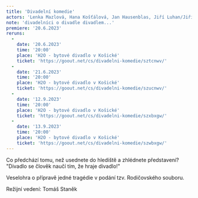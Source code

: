 ```yaml
---
title: 'Divadelní komedie'
actors: 'Lenka Mazlová, Hana Košťálová, Jan Hausenblas, Jiří Luhan/Jiří Turek, Nataša Frías/Ivana Helebrantová, Ondřej Hausenblas, Markéta Luhanová/ Martina Tylová, Tomáš Gsöllhofer/Táňa Gsöllhoferová a Václav Flegl'
note: 'divadelníci o divadle divadlem...'
premiere: '20.6.2023'
reruns:
  -  
    date: '20.6.2023'
    time: '20:00'
    place: 'H2O - bytové divadlo v Košické'
    ticket: 'https://goout.net/cs/divadelni-komedie/sztcnwv/'
  -  
    date: '21.6.2023'
    time: '20:00'
    place: 'H2O - bytové divadlo v Košické'
    ticket: 'https://goout.net/cs/divadelni-komedie/szucnwv/'
  -  
    date: '12.9.2023'
    time: '20:00'
    place: 'H2O - bytové divadlo v Košické'
    ticket: 'https://goout.net/cs/divadelni-komedie/szxbxgw/'
  -  
    date: '13.9.2023'
    time: '20:00'
    place: 'H2O - bytové divadlo v Košické'
    ticket: 'https://goout.net/cs/divadelni-komedie/szwbxgw/'
---
```

Co předchází tomu, než usednete do hlediště a zhlédnete představení?
"Divadlo se člověk naučí tím, že hraje divadlo!"

Veselohra o přípravě jedné tragédie v podání tzv. Rodičovského souboru.

Režijní vedení: Tomáš Staněk
